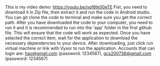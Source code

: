 This is my video demo: https://youtu.be/nqf8tk00eTE
Fist, you need to download it in Zip file, then extract it and run the code in Android studio.
You can git clone the code to terminal and make sure you get the correct path.
After you have downloaded the code to your computer, you need to run it and it is recommended to run into the 'app' folder in the first github file. This will ensure that the code will work as expected.
Once you have selected the correct item, wait for the application to download the necessary dependencies to your device.
After downloading, just click run virtual machine or link with Vysor to run the application.
Accounts that can login are: hao@gmail.com (password: 1234567), gcs200736@gmail.com (password: 1234567)
